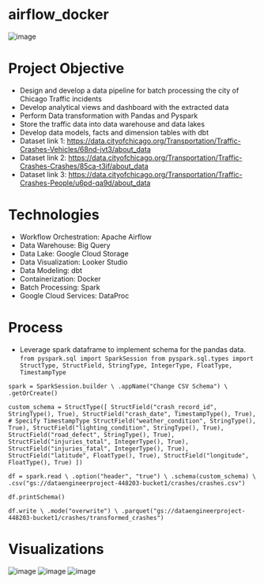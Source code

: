 # airflow_docker
![image](https://github.com/user-attachments/assets/673ebfc9-766e-43fe-9bae-bde98b570d74)

# Project Objective
- Design and develop a data pipeline for batch processing the city of Chicago Traffic incidents
- Develop analytical views and dashboard with the extracted data
- Perform Data transformation with Pandas and Pyspark
- Store the traffic data into data warehouse and data lakes
- Develop data models, facts and dimension tables with dbt
- Dataset link 1: https://data.cityofchicago.org/Transportation/Traffic-Crashes-Vehicles/68nd-jvt3/about_data
- Dataset link 2: https://data.cityofchicago.org/Transportation/Traffic-Crashes-Crashes/85ca-t3if/about_data
- Dataset link 3: https://data.cityofchicago.org/Transportation/Traffic-Crashes-People/u6pd-qa9d/about_data

# Technologies
- Workflow Orchestration: Apache Airflow
- Data Warehouse: Big Query
- Data Lake: Google Cloud Storage
- Data Visualization: Looker Studio
- Data Modeling: dbt
- Containerization: Docker
- Batch Processing: Spark
- Google Cloud Services: DataProc

# Process
- Leverage spark dataframe to implement schema for the pandas data.
  `from pyspark.sql import SparkSession
from pyspark.sql.types import StructType, StructField, StringType, IntegerType, FloatType, TimestampType`

`spark = SparkSession.builder \
    .appName("Change CSV Schema") \
    .getOrCreate()`


`custom_schema = StructType([
    StructField("crash_record_id", StringType(), True),
    StructField("crash_date", TimestampType(), True),  # Specify TimestampType
    StructField("weather_condition", StringType(), True),
    StructField("lighting_condition", StringType(), True),
    StructField("road_defect", StringType(), True),
    StructField("injuries_total", IntegerType(), True),
    StructField("injuries_fatal", IntegerType(), True),
    StructField("latitude", FloatType(), True),
    StructField("longitude", FloatType(), True)
])`

`df = spark.read \
    .option("header", "true") \
    .schema(custom_schema) \
    .csv("gs://dataengineerproject-448203-bucket1/crashes/crashes.csv")`


`df.printSchema()`


`df.write \
    .mode("overwrite") \
    .parquet("gs://dataengineerproject-448203-bucket1/crashes/transformed_crashes")`

# Visualizations

![image](https://github.com/user-attachments/assets/5367a9d6-11da-4fd5-a155-10d0d648d364)
![image](https://github.com/user-attachments/assets/b1897a91-9075-40cd-ac9e-93234ce5469a)
![image](https://github.com/user-attachments/assets/e6dd3572-d04f-4d31-9753-d64e18cd7548)



